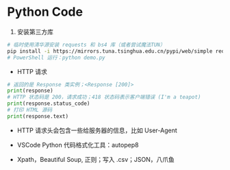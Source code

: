 # Python Code

1. 安装第三方库

```bash
# 临时使用清华源安装 requests 和 bs4 库（或者尝试魔法TUN）
pip install -i https://mirrors.tuna.tsinghua.edu.cn/pypi/web/simple requests bs4
# PowerShell 运行：python demo.py
```

- HTTP 请求

```python
# 返回的是 Response 类实例；<Response [200]>
print(response)
# HTTP 状态码是 200，请求成功；418 状态码表示客户端错误 (I'm a teapot)
print(response.status_code)
# 打印 HTML 源码
print(response.text)
```

- HTTP 请求头会包含一些给服务器的信息，比如 User-Agent

- VSCode Python 代码格式化工具：autopep8

- Xpath，Beautiful Soup, 正则；写入 .csv；JSON，八爪鱼


